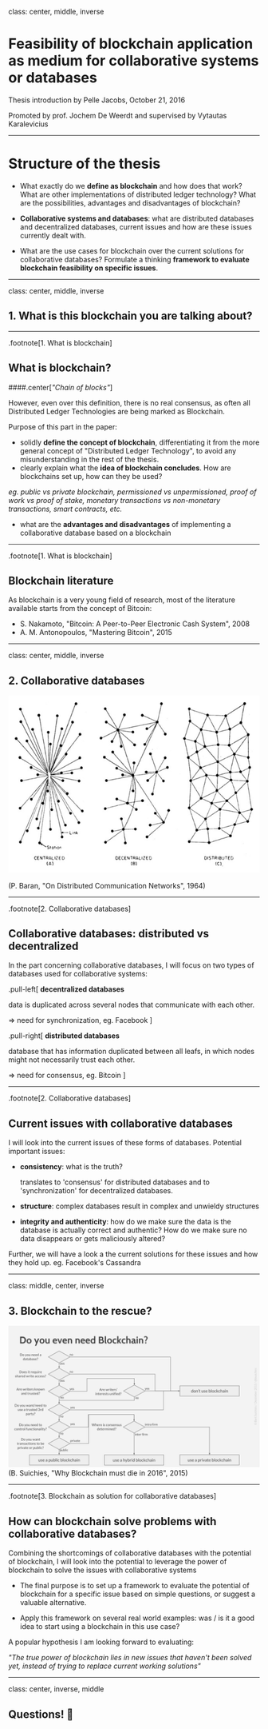 class: center, middle, inverse
# Feasibility of blockchain application as medium for collaborative systems or databases

Thesis introduction by Pelle Jacobs, October 21, 2016

Promoted by prof. Jochem De Weerdt and supervised by Vytautas Karalevicius

---

# Structure of the thesis

- What exactly do we **define as blockchain** and how does that work? What are other implementations of distributed ledger technology? What are the possibilities, advantages and disadvantages of blockchain?

- **Collaborative systems and databases**: what are distributed databases and decentralized databases, current issues and how are these issues currently dealt with.

- What are the use cases for blockchain over the current solutions for collaborative databases? Formulate a thinking **framework to evaluate blockchain feasibility on specific issues**.

---

class: center, middle, inverse

## 1. What is this blockchain you are talking about?

---
.footnote[1\. What is blockchain]

## What is blockchain?

####.center[_"Chain of blocks"_]

However, even over this definition, there is no real consensus, as often all Distributed Ledger Technologies are being marked as Blockchain.

Purpose of this part in the paper:

- solidly **define the concept of blockchain**, differentiating it from the more general concept of "Distributed Ledger Technology", to avoid any misunderstanding in the rest of the thesis.
- clearly explain what the **idea of blockchain concludes**. How are blockchains set up, how can they be used?

_eg. public vs private blockchain, permissioned vs unpermissioned, proof of work vs proof of stake, monetary transactions vs non-monetary transactions, smart contracts, etc._
- what are the **advantages and disadvantages** of implementing a collaborative database based on a blockchain

---

.footnote[1\. What is blockchain]

## Blockchain literature

As blockchain is a very young field of research, most of the literature available starts from the concept of Bitcoin:

- S. Nakamoto, "Bitcoin: A Peer-to-Peer Electronic Cash System", 2008
- A. M. Antonopoulos, "Mastering Bitcoin", 2015

---
class: center, middle, inverse

## 2. Collaborative databases

![centralized-v-decentralized-v-distributed](./images/networktypes.jpg)

(P. Baran, "On Distributed Communication Networks", 1964)

---

.footnote[2\. Collaborative databases]

## Collaborative databases: distributed vs decentralized

In the part concerning collaborative databases, I will focus on two types of databases used for collaborative systems:

.pull-left[
**decentralized databases**

data is duplicated across several nodes that communicate with each other.

=> need for synchronization, eg. Facebook
]

.pull-right[
**distributed databases**

database that has information duplicated between all leafs, in which nodes might not necessarily trust each other.

=> need for consensus, eg. Bitcoin
]


---

.footnote[2\. Collaborative databases]


## Current issues with collaborative databases

I will look into the current issues of these forms of databases. Potential important issues:

- **consistency**: what is the truth?

  translates to 'consensus' for distributed databases and to 'synchronization' for decentralized databases.

- **structure**: complex databases result in complex and unwieldy structures
- **integrity and authenticity**: how do we make sure the data is the database is actually correct and authentic? How do we make sure no data disappears or gets maliciously altered?

Further, we will have a look a the current solutions for these issues and how they hold up. eg. Facebook's Cassandra

---

class: middle, center, inverse

## 3. Blockchain to the rescue?

![blockchain-usage-flowchart](./images/blockchain-flow.png)
(B. Suichies, "Why Blockchain must die in 2016", 2015)

---

.footnote[3\. Blockchain as solution for collaborative databases]

## How can blockchain solve problems with collaborative databases?

Combining the shortcomings of collaborative databases with the potential of blockchain, I will look into the potential to leverage the power of blockchain to solve the issues with collaborative systems

- The final purpose is to set up a framework to evaluate the potential of blockchain for a specific issue based on simple questions, or suggest a valuable alternative.

- Apply this framework on several real world examples: was / is it a good idea to start using a blockchain in this use case?

A popular hypothesis I am looking forward to evaluating:

_"The true power of blockchain lies in new issues that haven't been solved yet, instead of trying to replace current working solutions"_

---

class: center, inverse, middle
## Questions! 🎉
